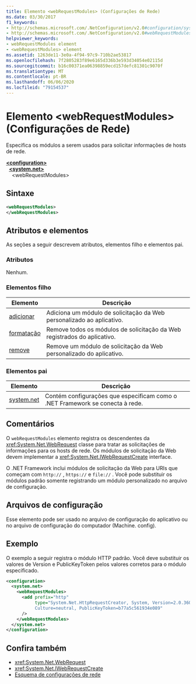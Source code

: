 ```yaml
---
title: Elemento <webRequestModules> (Configurações de Rede)
ms.date: 03/30/2017
f1_keywords:
- http://schemas.microsoft.com/.NetConfiguration/v2.0#configuration/system.net/webRequestModules
- http://schemas.microsoft.com/.NetConfiguration/v2.0#webRequestModules
helpviewer_keywords:
- webRequestModules element
- <webRequestModules> element
ms.assetid: 1263de11-3e0a-4f94-97c9-710b2ae53817
ms.openlocfilehash: 7f2805283f89e6165d336b3e593d34054e02115d
ms.sourcegitcommit: b16c00371ea06398859ecd157defc81301c9070f
ms.translationtype: MT
ms.contentlocale: pt-BR
ms.lasthandoff: 06/06/2020
ms.locfileid: "79154537"
---
```

# <a name="webrequestmodules-element-network-settings"></a>Elemento \<webRequestModules> (Configurações de Rede)
Especifica os módulos a serem usados para solicitar informações de hosts de rede.  
  
[**\<configuration>**](../configuration-element.md)  
&nbsp;&nbsp;[**\<system.net>**](system-net-element-network-settings.md)  
&nbsp;&nbsp;&nbsp;&nbsp;\<webRequestModules>  
  
## <a name="syntax"></a>Sintaxe  
  
```xml  
<webRequestModules>
</webRequestModules>  
```  
  
## <a name="attributes-and-elements"></a>Atributos e elementos  
 As seções a seguir descrevem atributos, elementos filho e elementos pai.  
  
### <a name="attributes"></a>Atributos  
 Nenhum.  
  
### <a name="child-elements"></a>Elementos filho  
  
|**Elemento**|**Descrição**|  
|-----------------|---------------------|  
|[adicionar](add-element-for-webrequestmodules-network-settings.md)|Adiciona um módulo de solicitação da Web personalizado ao aplicativo.|  
|[formatação](clear-element-for-webrequestmodules-network-settings.md)|Remove todos os módulos de solicitação da Web registrados do aplicativo.|  
|[remove](remove-element-for-webrequestmodules-network-settings.md)|Remove um módulo de solicitação da Web personalizado do aplicativo.|  
  
### <a name="parent-elements"></a>Elementos pai  
  
|**Elemento**|**Descrição**|  
|-----------------|---------------------|  
|[system.net](system-net-element-network-settings.md)|Contém configurações que especificam como o .NET Framework se conecta à rede.|  
  
## <a name="remarks"></a>Comentários  
 O `webRequestModules` elemento registra os descendentes da <xref:System.Net.WebRequest> classe para tratar as solicitações de informações para os hosts de rede. Os módulos de solicitação da Web devem implementar a <xref:System.Net.IWebRequestCreate> interface.  
  
 O .NET Framework inclui módulos de solicitação da Web para URIs que começam com `http://` , `https://` e `file://` . Você pode substituir os módulos padrão somente registrando um módulo personalizado no arquivo de configuração.  
  
## <a name="configuration-files"></a>Arquivos de configuração  
 Esse elemento pode ser usado no arquivo de configuração do aplicativo ou no arquivo de configuração do computador (Machine. config).  
  
## <a name="example"></a>Exemplo  
 O exemplo a seguir registra o módulo HTTP padrão. Você deve substituir os valores de Version e PublicKeyToken pelos valores corretos para o módulo especificado.  
  
```xml  
<configuration>  
  <system.net>  
    <webRequestModules>  
      <add prefix="http"  
           type="System.Net.HttpRequestCreator, System, Version=2.0.3600.0,  
           Culture=neutral, PublicKeyToken=b77a5c561934e089"  
      />  
    </webRequestModules>  
  </system.net>  
</configuration>  
```  
  
## <a name="see-also"></a>Confira também

- <xref:System.Net.WebRequest>
- <xref:System.Net.IWebRequestCreate>
- [Esquema de configurações de rede](index.md)
